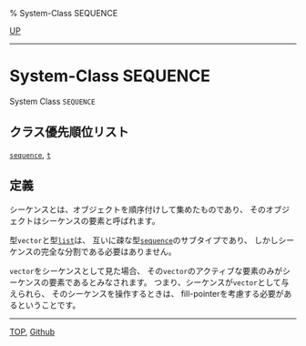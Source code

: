 % System-Class SEQUENCE

[UP](17.3.html)  

---

# System-Class SEQUENCE


System Class `SEQUENCE`


## クラス優先順位リスト

[`sequence`](17.3.sequence.html),
[`t`](4.4.t-system-class.html)


## 定義

シーケンスとは、オブジェクトを順序付けして集めたものであり、
そのオブジェクトはシーケンスの要素と呼ばれます。

型`vector`と型[`list`](14.2.list-system-class.html)は、
互いに疎な型[`sequence`](17.3.sequence.html)のサブタイプであり、
しかしシーケンスの完全な分割である必要はありません。

`vector`をシーケンスとして見た場合、
その`vector`のアクティブな要素のみがシーケンスの要素であるとみなされます。
つまり、シーケンスが`vector`として与えられら、
そのシーケンスを操作するときは、
fill-pointerを考慮する必要があるということです。


---
[TOP](index.html),  [Github](https://github.com/nptcl/npt-japanese)

